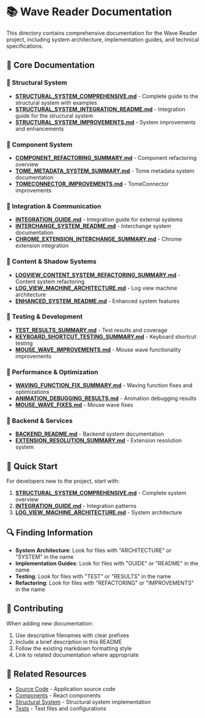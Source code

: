 # 📚 Wave Reader Documentation

This directory contains comprehensive documentation for the Wave Reader project, including system architecture, implementation guides, and technical specifications.

## 📖 Core Documentation

### 🌊 Structural System
- **[STRUCTURAL_SYSTEM_COMPREHENSIVE.md](./STRUCTURAL_SYSTEM_COMPREHENSIVE.md)** - Complete guide to the structural system with examples
- **[STRUCTURAL_SYSTEM_INTEGRATION_README.md](./STRUCTURAL_SYSTEM_INTEGRATION_README.md)** - Integration guide for the structural system
- **[STRUCTURAL_SYSTEM_IMPROVEMENTS.md](./STRUCTURAL_SYSTEM_IMPROVEMENTS.md)** - System improvements and enhancements

### 🧩 Component System
- **[COMPONENT_REFACTORING_SUMMARY.md](./COMPONENT_REFACTORING_SUMMARY.md)** - Component refactoring overview
- **[TOME_METADATA_SYSTEM_SUMMARY.md](./TOME_METADATA_SYSTEM_SUMMARY.md)** - Tome metadata system documentation
- **[TOMECONNECTOR_IMPROVEMENTS.md](./TOMECONNECTOR_IMPROVEMENTS.md)** - TomeConnector improvements

### 🔄 Integration & Communication
- **[INTEGRATION_GUIDE.md](./INTEGRATION_GUIDE.md)** - Integration guide for external systems
- **[INTERCHANGE_SYSTEM_README.md](./INTERCHANGE_SYSTEM_README.md)** - Interchange system documentation
- **[CHROME_EXTENSION_INTERCHANGE_SUMMARY.md](./CHROME_EXTENSION_INTERCHANGE_SUMMARY.md)** - Chrome extension integration

### 🎯 Content & Shadow Systems
- **[LOGVIEW_CONTENT_SYSTEM_REFACTORING_SUMMARY.md](./LOGVIEW_CONTENT_SYSTEM_REFACTORING_SUMMARY.md)** - Content system refactoring
- **[LOG_VIEW_MACHINE_ARCHITECTURE.md](./LOG_VIEW_MACHINE_ARCHITECTURE.md)** - Log view machine architecture
- **[ENHANCED_SYSTEM_README.md](./ENHANCED_SYSTEM_README.md)** - Enhanced system features

### 🧪 Testing & Development
- **[TEST_RESULTS_SUMMARY.md](./TEST_RESULTS_SUMMARY.md)** - Test results and coverage
- **[KEYBOARD_SHORTCUT_TESTING_SUMMARY.md](./KEYBOARD_SHORTCUT_TESTING_SUMMARY.md)** - Keyboard shortcut testing
- **[MOUSE_WAVE_IMPROVEMENTS.md](./MOUSE_WAVE_IMPROVEMENTS.md)** - Mouse wave functionality improvements

### 🚀 Performance & Optimization
- **[WAVING_FUNCTION_FIX_SUMMARY.md](./WAVING_FUNCTION_FIX_SUMMARY.md)** - Waving function fixes and optimizations
- **[ANIMATION_DEBUGGING_RESULTS.md](./ANIMATION_DEBUGGING_RESULTS.md)** - Animation debugging results
- **[MOUSE_WAVE_FIXES.md](./MOUSE_WAVE_FIXES.md)** - Mouse wave fixes

### 🔧 Backend & Services
- **[BACKEND_README.md](./BACKEND_README.md)** - Backend system documentation
- **[EXTENSION_RESOLUTION_SUMMARY.md](./EXTENSION_RESOLUTION_SUMMARY.md)** - Extension resolution system

## 🎯 Quick Start

For developers new to the project, start with:
1. **[STRUCTURAL_SYSTEM_COMPREHENSIVE.md](./STRUCTURAL_SYSTEM_COMPREHENSIVE.md)** - Complete system overview
2. **[INTEGRATION_GUIDE.md](./INTEGRATION_GUIDE.md)** - Integration patterns
3. **[LOG_VIEW_MACHINE_ARCHITECTURE.md](./LOG_VIEW_MACHINE_ARCHITECTURE.md)** - System architecture

## 🔍 Finding Information

- **System Architecture**: Look for files with "ARCHITECTURE" or "SYSTEM" in the name
- **Implementation Guides**: Look for files with "GUIDE" or "README" in the name
- **Testing**: Look for files with "TEST" or "RESULTS" in the name
- **Refactoring**: Look for files with "REFACTORING" or "IMPROVEMENTS" in the name

## 📝 Contributing

When adding new documentation:
1. Use descriptive filenames with clear prefixes
2. Include a brief description in this README
3. Follow the existing markdown formatting style
4. Link to related documentation where appropriate

## 🔗 Related Resources

- [Source Code](../src/) - Application source code
- [Components](../src/components/) - React components
- [Structural System](../src/components/structural/) - Structural system implementation
- [Tests](../test/) - Test files and configurations
